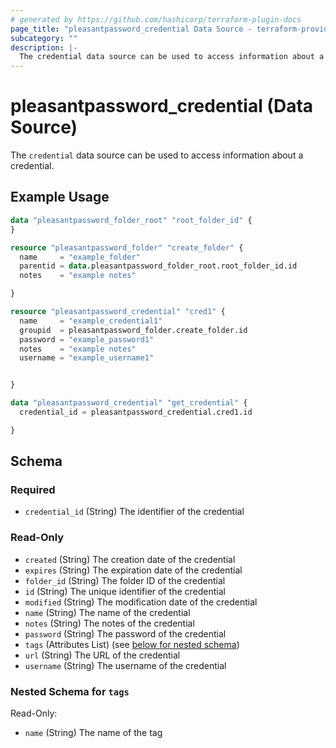 ```yaml
---
# generated by https://github.com/hashicorp/terraform-plugin-docs
page_title: "pleasantpassword_credential Data Source - terraform-provider-pleasant-password-server"
subcategory: ""
description: |-
  The credential data source can be used to access information about a credential.
---
```


# pleasantpassword_credential (Data Source)

The `credential` data source can be used to access information about a credential.

## Example Usage

```terraform
data "pleasantpassword_folder_root" "root_folder_id" {
}

resource "pleasantpassword_folder" "create_folder" {
  name     = "example_folder"
  parentid = data.pleasantpassword_folder_root.root_folder_id.id
  notes    = "example notes"

}

resource "pleasantpassword_credential" "cred1" {
  name     = "example_credential1"
  groupid  = pleasantpassword_folder.create_folder.id
  password = "example_password1"
  notes    = "example notes"
  username = "example_username1"


}

data "pleasantpassword_credential" "get_credential" {
  credential_id = pleasantpassword_credential.cred1.id

}
```

<!-- schema generated by tfplugindocs -->
## Schema

### Required

- `credential_id` (String) The identifier of the credential

### Read-Only

- `created` (String) The creation date of the credential
- `expires` (String) The expiration date of the credential
- `folder_id` (String) The folder ID of the credential
- `id` (String) The unique identifier of the credential
- `modified` (String) The modification date of the credential
- `name` (String) The name of the credential
- `notes` (String) The notes of the credential
- `password` (String) The password of the credential
- `tags` (Attributes List) (see [below for nested schema](#nestedatt--tags))
- `url` (String) The URL of the credential
- `username` (String) The username of the credential

<a id="nestedatt--tags"></a>
### Nested Schema for `tags`

Read-Only:

- `name` (String) The name of the tag
